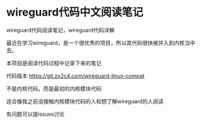 # wireguard代码中文阅读笔记
wireguard代码阅读笔记，wireguard代码详解

最近在学习wireguard，是一个很优秀的项目，所以其代码很快被并入到内核当中去。

本项目是阅读代码过程中记录下来的笔记

代码版本 https://git.zx2c4.com/wireguard-linux-compat

不是内核代码，而是最初的内核模块代码

适合像我之前没接触内核模块代码的人和想了解wireguard的人阅读

有问题可以提issues讨论
